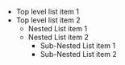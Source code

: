 - Top level list item 1 
- Top level list item 2
  - Nested List item 1
  - Nested List item 2
    - Sub-Nested List item 1
    - Sub-Nested List item 2
